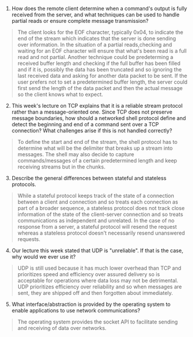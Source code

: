 1. How does the remote client determine when a command's output is fully received from the server, and what techniques can be used 
to handle partial reads or ensure complete message transmission?

> The client looks for the EOF character, typically 0x04, to indicate the end of the stream which indicates that the server is done sending over information. In the situation of a partial reads,checking and waiting for an EOF character will ensure that what's been read is a full read and not partial. Another technique could be predeterming a received buffer length and checking if the full buffer has been filled and if it is, possibly the data has been truncated and so ignoring the last received data and asking for another data packet to be sent. If the user prefers not to set a predetermined buffer length, the server could first send the length of the data packet and then the actual message so the client knows what to expect.

2. This week's lecture on TCP explains that it is a reliable stream protocol rather than a message-oriented one. Since TCP does not preserve message boundaries, how should a networked shell protocol define and detect the beginning and end of a command sent over a TCP connection? What challenges arise if this is not handled correctly?

> To define the start and end of the stream, the shell protocol has to determine what will be the delimiter that breaks up a stream into messages. The shell may also decide to capture commands/messages of a certain predetermined length and keep receiving streams but in the chunks. 

3. Describe the general differences between stateful and stateless protocols.

> While a stateful protocol keeps track of the state of a connection between a client and connection and so treats each connection as part of a broader sequence, a stateless protocol does not track close information of the state of the client-server connection and so treats communications as independent and unrelated. In the case of no response from a server, a stateful protocol will resend the request whereas a stateless protocol doesn't necessarily resend unanswered requests.

4. Our lecture this week stated that UDP is "unreliable". If that is the case, why would we ever use it?

> UDP is still used because it has much lower overhead than TCP and prioritizes speed and efficiency over assured delivery so is acceptable for operations where data loss may not be detrimental. UDP prioritizes efficiency over reliability and so when messages are sent, they are shipped off and then forgotten about immediately.

5. What interface/abstraction is provided by the operating system to enable applications to use network communications?

> The operating system provides the socket API to facilitate sending and receiving of data over networks.